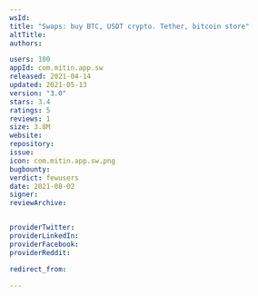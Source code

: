 ```yaml
---
wsId: 
title: "Swaps: buy BTC, USDT crypto. Tether, bitcoin store"
altTitle: 
authors:

users: 100
appId: com.mitin.app.sw
released: 2021-04-14
updated: 2021-05-13
version: "3.0"
stars: 3.4
ratings: 5
reviews: 1
size: 3.8M
website: 
repository: 
issue: 
icon: com.mitin.app.sw.png
bugbounty: 
verdict: fewusers
date: 2021-08-02
signer: 
reviewArchive:


providerTwitter: 
providerLinkedIn: 
providerFacebook: 
providerReddit: 

redirect_from:

---
```



